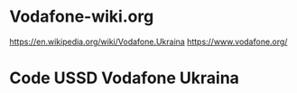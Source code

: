 # Vodafone-wiki.org
https://en.wikipedia.org/wiki/Vodafone.Ukraina
https://www.vodafone.org/ 
# Code USSD Vodafone Ukraina
